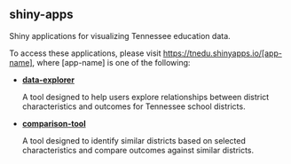 ## shiny-apps

Shiny applications for visualizing Tennessee education data.

To access these applications, please visit https://tnedu.shinyapps.io/[app-name], where [app-name] is one of the following:

* [**data-explorer**](https://tnedu.shinyapps.io/data-explorer)

    A tool designed to help users explore relationships between district characteristics and outcomes for Tennessee school districts.

* [**comparison-tool**](https://tnedu.shinyapps.io/comparison-tool)

    A tool designed to identify similar districts based on selected characteristics and compare outcomes against similar districts.